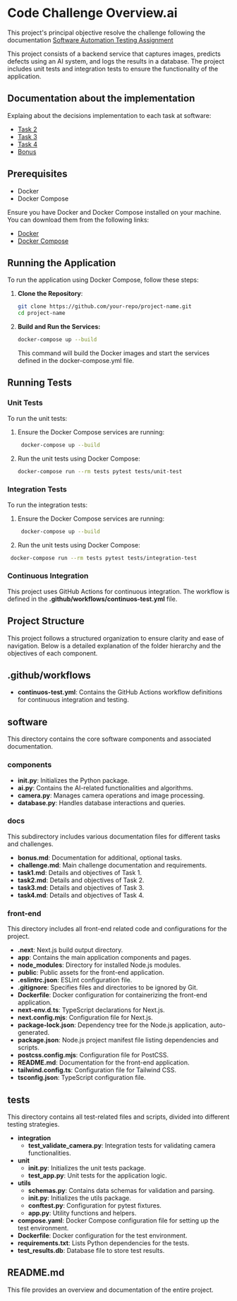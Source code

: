 
# Code Challenge Overview.ai

This project's principal objective resolve the challenge following the documentation [Software Automation Testing Assignment](./software/docs/challenge.md)

This project consists of a backend service that captures images, predicts defects using an AI system, and logs the results in a database. The project includes unit tests and integration tests to ensure the functionality of the application.

## Documentation about the implementation

Explaing about the decisions implementation to each task at software: 

- [Task 2](./software/docs/task2.md)
- [Task 3](./software/docs/task3.md)
- [Task 4](./software/docs/task4.md)
- [Bonus](./software/docs/bonus.md)


## Prerequisites

- Docker
- Docker Compose

Ensure you have Docker and Docker Compose installed on your machine. You can download them from the following links:
- [Docker](https://www.docker.com/get-started)
- [Docker Compose](https://docs.docker.com/compose/install/)

## Running the Application

To run the application using Docker Compose, follow these steps:

1. **Clone the Repository**:

   ```sh
   git clone https://github.com/your-repo/project-name.git
   cd project-name
   ```

2. **Build and Run the Services:**
   ```sh
   docker-compose up --build
   ```
   This command will build the Docker images and start the services defined in the docker-compose.yml file.

## Running Tests

### Unit Tests
To run the unit tests:
1. Ensure the Docker Compose services are running:
   ```sh
    docker-compose up --build
   ```
2. Run the unit tests using Docker Compose:
   ```sh
   docker-compose run --rm tests pytest tests/unit-test
   ```
### Integration Tests
To run the integration tests:
1. Ensure the Docker Compose services are running:
   ```sh
    docker-compose up --build
   ```
2. Run the unit tests using Docker Compose:
  ```sh
   docker-compose run --rm tests pytest tests/integration-test
  ```
### Continuous Integration
This project uses GitHub Actions for continuous integration. The workflow is defined in the **.github/workflows/continuos-test.yml** file.



## Project Structure

This project follows a structured organization to ensure clarity and ease of navigation. Below is a detailed explanation of the folder hierarchy and the objectives of each component.

## .github/workflows
- **continuos-test.yml**: Contains the GitHub Actions workflow definitions for continuous integration and testing.

## software
This directory contains the core software components and associated documentation.

### components
- **__init__.py**: Initializes the Python package.
- **ai.py**: Contains the AI-related functionalities and algorithms.
- **camera.py**: Manages camera operations and image processing.
- **database.py**: Handles database interactions and queries.

### docs
This subdirectory includes various documentation files for different tasks and challenges.
- **bonus.md**: Documentation for additional, optional tasks.
- **challenge.md**: Main challenge documentation and requirements.
- **task1.md**: Details and objectives of Task 1.
- **task2.md**: Details and objectives of Task 2.
- **task3.md**: Details and objectives of Task 3.
- **task4.md**: Details and objectives of Task 4.

### front-end
This directory includes all front-end related code and configurations for the project.
- **.next**: Next.js build output directory.
- **app**: Contains the main application components and pages.
- **node_modules**: Directory for installed Node.js modules.
- **public**: Public assets for the front-end application.
- **.eslintrc.json**: ESLint configuration file.
- **.gitignore**: Specifies files and directories to be ignored by Git.
- **Dockerfile**: Docker configuration for containerizing the front-end application.
- **next-env.d.ts**: TypeScript declarations for Next.js.
- **next.config.mjs**: Configuration file for Next.js.
- **package-lock.json**: Dependency tree for the Node.js application, auto-generated.
- **package.json**: Node.js project manifest file listing dependencies and scripts.
- **postcss.config.mjs**: Configuration file for PostCSS.
- **README.md**: Documentation for the front-end application.
- **tailwind.config.ts**: Configuration file for Tailwind CSS.
- **tsconfig.json**: TypeScript configuration file.

## tests
This directory contains all test-related files and scripts, divided into different testing strategies.
- **integration**
  - **test_validate_camera.py**: Integration tests for validating camera functionalities.
- **unit**
  - **__init__.py**: Initializes the unit tests package.
  - **test_app.py**: Unit tests for the application logic.
- **utils**
  - **schemas.py**: Contains data schemas for validation and parsing.
  - **__init__.py**: Initializes the utils package.
  - **conftest.py**: Configuration for pytest fixtures.
  - **app.py**: Utility functions and helpers.
- **compose.yaml**: Docker Compose configuration file for setting up the test environment.
- **Dockerfile**: Docker configuration for the test environment.
- **requirements.txt**: Lists Python dependencies for the tests.
- **test_results.db**: Database file to store test results.

## README.md
This file provides an overview and documentation of the entire project.



